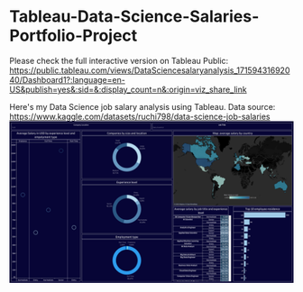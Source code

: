 # Tableau-Data-Science-Salaries-Portfolio-Project

Please check the full interactive version on Tableau Public: https://public.tableau.com/views/DataSciencesalaryanalysis_17159431692040/Dashboard1?:language=en-US&publish=yes&:sid=&:display_count=n&:origin=viz_share_link

Here's my Data Science job salary analysis using Tableau. Data source: https://www.kaggle.com/datasets/ruchi798/data-science-job-salaries
![Alt text](Dashboard.png)
